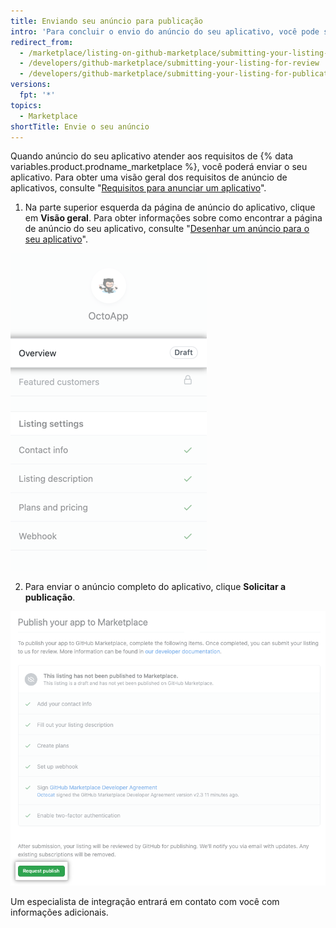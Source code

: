 ```yaml
---
title: Enviando seu anúncio para publicação
intro: 'Para concluir o envio do anúncio do seu aplicativo, você pode solicitar que uma análise seja realizada por um especialista em integração.'
redirect_from:
  - /marketplace/listing-on-github-marketplace/submitting-your-listing-for-review
  - /developers/github-marketplace/submitting-your-listing-for-review
  - /developers/github-marketplace/submitting-your-listing-for-publication
versions:
  fpt: '*'
topics:
  - Marketplace
shortTitle: Envie o seu anúncio
---
```


Quando anúncio do seu aplicativo atender aos requisitos de {% data variables.product.prodname_marketplace %}, você poderá enviar o seu aplicativo. Para obter uma visão geral dos requisitos de anúncio de aplicativos, consulte "[Requisitos para anunciar um aplicativo](/developers/github-marketplace/requirements-for-listing-an-app)".

1. Na parte superior esquerda da página de anúncio do aplicativo, clique em **Visão geral**. Para obter informações sobre como encontrar a página de anúncio do seu aplicativo, consulte "[Desenhar um anúncio para o seu aplicativo](/developers/github-marketplace/drafting-a-listing-for-your-app)".

  ![Opção de visão geral para o anúncio de rascunho do Marketplace](/assets/images/marketplace/edit-marketplace-listing-overview.png)

2. Para enviar o anúncio completo do aplicativo, clique **Solicitar a publicação**.

  ![Lista de verificação para "Publicar o seu aplicativo no Marketplace" com o botão de envio na parte inferior](/assets/images/marketplace/publish-your-app-checklist-and-submission.png)

Um especialista de integração entrará em contato com você com informações adicionais.
